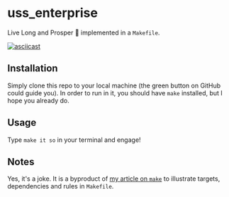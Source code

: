 # uss_enterprise
Live Long and Prosper 🖖 implemented in a `Makefile`.

[![asciicast](https://asciinema.org/a/210976.png)](https://asciinema.org/a/210976)

## Installation

Simply clone this repo to your local machine (the green button on GitHub could guide you). In order to run in it, you should have `make` installed, but I hope you already do.

## Usage

Type `make it so` in your terminal and engage!

## Notes

Yes, it's a joke. It is a byproduct of
[my article on `make`](https://medium.freecodecamp.org/want-to-know-the-easiest-way-to-save-time-use-make-eec453adf7fe)
to illustrate targets, dependencies and rules in `Makefile`.
